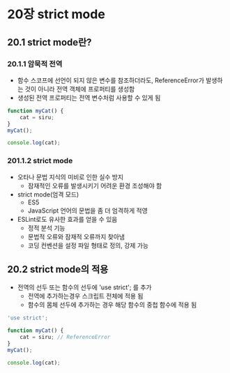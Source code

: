 # 20장 strict mode

## 20.1 strict mode란?

### 20.1.1 암묵적 전역

* 함수 스코프에 선언이 되지 않은 변수를 참조하더라도, ReferenceError가 발생하는 것이 아니라 전역 객체에 프로퍼티를 생성함
* 생성된 전역 프로퍼티는 전역 변수처럼 사용할 수 있게 됨

```JavaScript
function myCat() {
	cat = siru;
}
myCat();

console.log(cat);
```



### 201.1.2 strict mode

* 오타나 문법 지식의 미비로 인한 실수 방지
  * 잠재적인 오류를 발생시키기 어려운 환경 조성해야 함
* strict mode(엄격 모드)
  * ES5
  * JavaScript 언어의 문법을 좀 더 엄격하게 적영
* ESLint로도 유사한 효과를 얻을 수 있음
  * 정적 분석 기능
  * 문법적 오류와 잠재적 오류까지 찾아냄
  * 코딩 컨벤션을 설정 파일 형태로 정의, 강제 가능



## 20.2 strict mode의 적용

* 전역의 선두 또는 함수의 선두에 'use strict'; 를 추가
  * 전역에 추가하는경우 스크립트 전체에 적용 됨
  * 함수의 몸체 선두에 추가하는 경우 해당 함수의 중첩 함수에 적용 됨

```JavaScript
'use strict';

function myCat() {
	cat = siru; // ReferenceError
}
myCat();

console.log(cat);
```

